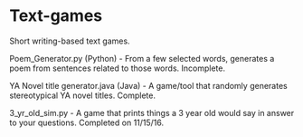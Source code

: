 # Text-games
Short writing-based text games.

Poem_Generator.py (Python) - From a few selected words, generates a poem from sentences related to those words. Incomplete.

YA Novel title generator.java (Java) - A game/tool that randomly generates stereotypical YA novel titles. Complete.

3_yr_old_sim.py - A game that prints things a 3 year old would say in answer to your questions. Completed on 11/15/16.
